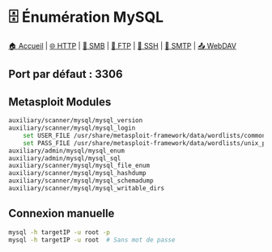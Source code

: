# 🗄️ Énumération MySQL

[🏠 Accueil](../README.md) | [🌐 HTTP](http-web.md) | [📁 SMB](smb-samba.md) | [📂 FTP](ftp.md) | [🔐 SSH](ssh.md) | [📧 SMTP](smtp.md) | [📤 WebDAV](webdav.md)

## Port par défaut : 3306

## Metasploit Modules
```bash
auxiliary/scanner/mysql/mysql_version
auxiliary/scanner/mysql/mysql_login
    set USER_FILE /usr/share/metasploit-framework/data/wordlists/common_users.txt
    set PASS_FILE /usr/share/metasploit-framework/data/wordlists/unix_passwords.txt
auxiliary/admin/mysql/mysql_enum
auxiliary/admin/mysql/mysql_sql
auxiliary/scanner/mysql/mysql_file_enum
auxiliary/scanner/mysql/mysql_hashdump
auxiliary/scanner/mysql/mysql_schemadump
auxiliary/scanner/mysql/mysql_writable_dirs
```

## Connexion manuelle
```bash
mysql -h targetIP -u root -p
mysql -h targetIP -u root  # Sans mot de passe
```
